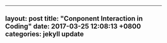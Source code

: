 
---
layout: post
title:  "Conponent Interaction in Coding"
date:   2017-03-25 12:08:13 +0800
categories: jekyll update
---


